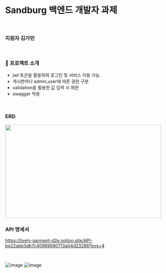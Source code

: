 # Sandburg 백엔드 개발자 과제 <br>
<br>

### 지원자 김가민

<br>

### 📢 프로젝트 소개

- jwt 토큰을 활용하여 로그인 및 서비스 이용 가능. <br>
- 게시판마다 admin,user에 따른 권한 구분 <br>
- validation을 활용한 값 입력 시 제한<br>
- swagger 적용  <br>

<br>


### ERD
<img src="https://github.com/user-attachments/assets/7fee8d86-c6ad-4486-b70e-fed7e6f8d616" width="500" height="300"/>




### API 명세서 <br>
https://lively-garment-d2e.notion.site/API-be22abb3db7c40969680713a04d23288?pvs=4

<br>

![image](https://github.com/user-attachments/assets/97e2284f-7029-4d87-ac2a-71dcf5bcceff)
![image](https://github.com/user-attachments/assets/ebda3819-4db9-4e9a-85c0-ae5b7a261a5a)


